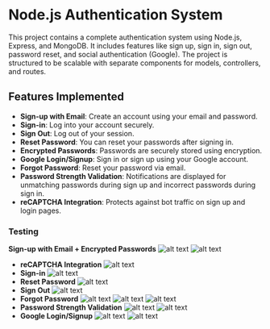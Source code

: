 # Node.js Authentication System

This project contains a complete authentication system using Node.js, Express, and MongoDB. It includes features like sign up, sign in, sign out, password reset, and social authentication (Google). The project is structured to be scalable with separate components for models, controllers, and routes.


## Features Implemented
- **Sign-up with Email**: Create an account using your email and password.
- **Sign-in**: Log into your account securely.
- **Sign Out**: Log out of your session.
- **Reset Password**: You can reset your passwords after signing in.
- **Encrypted Passwords**: Passwords are securely stored using encryption.
- **Google Login/Signup**: Sign in or sign up using your Google account.
- **Forgot Password**: Reset your password via email.
- **Password Strength Validation**: Notifications are displayed for unmatching passwords during sign up and incorrect passwords during sign in.
- **reCAPTCHA Integration**: Protects against bot traffic on sign up and login pages.

### Testing
**Sign-up with Email + Encrypted Passwords**
![alt text](public/result/signup_1.png)
![alt text](public/result/signup_2.png)
- **reCAPTCHA Integration**
![alt text](public/result/re-capcha.png)
- **Sign-in**
![alt text](public/result/signin.png)
- **Reset Password**
![alt text](public/result/change_pass.png)
- **Sign Out**
![alt text](public/result/logout.png)
- **Forgot Password**
![alt text](public/result/forget_1.png)
![alt text](public/result/forget_2.png)
![alt text](public/result/forget_3.png)
- **Password Strength Validation**
![alt text](public/result/password_1.png)
![alt text](public/result/password_2.png)
- **Google Login/Signup**
![alt text](public/result/signin_gg.png)
![alt text](public/result/signin_gg2.png)